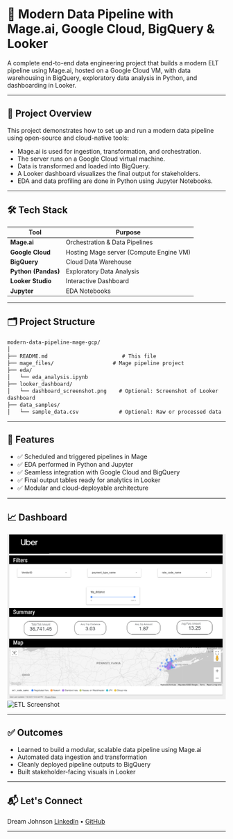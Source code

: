 
# 🧠 Modern Data Pipeline with Mage.ai, Google Cloud, BigQuery & Looker

A complete end-to-end data engineering project that builds a modern ELT pipeline using Mage.ai, hosted on a Google Cloud VM, with data warehousing in BigQuery, exploratory data analysis in Python, and dashboarding in Looker.

---

## 🚀 Project Overview

This project demonstrates how to set up and run a modern data pipeline using open-source and cloud-native tools:

- Mage.ai is used for ingestion, transformation, and orchestration.
- The server runs on a Google Cloud virtual machine.
- Data is transformed and loaded into BigQuery.
- A Looker dashboard visualizes the final output for stakeholders.
- EDA and data profiling are done in Python using Jupyter Notebooks.

---

## 🛠️ Tech Stack

| Tool            | Purpose                                  |
|-----------------|------------------------------------------|
| **Mage.ai**     | Orchestration & Data Pipelines           |
| **Google Cloud**| Hosting Mage server (Compute Engine VM)  |
| **BigQuery**    | Cloud Data Warehouse                     |
| **Python (Pandas)**| Exploratory Data Analysis             |
| **Looker Studio**| Interactive Dashboard                   |
| **Jupyter**     | EDA Notebooks                            |

---

## 🗂️ Project Structure

```
modern-data-pipeline-mage-gcp/
│
├── README.md                        # This file
├── mage_files/                   # Mage pipeline project
├── eda/
│   └── eda_analysis.ipynb          
├── looker_dashboard/
│   └── dashboard_screenshot.png    # Optional: Screenshot of Looker dashboard
├── data_samples/
│   └── sample_data.csv             # Optional: Raw or processed data 

```

---

## 🧪 Features

- ✅ Scheduled and triggered pipelines in Mage
- ✅ EDA performed in Python and Jupyter
- ✅ Seamless integration with Google Cloud and BigQuery
- ✅ Final output tables ready for analytics in Looker
- ✅ Modular and cloud-deployable architecture

---




## 📈 Dashboard



![Dashboard Screenshot](looker_dashboard/dashboard_screenshot.png)
![ETL Screenshot](mage_files/ETL_screenshot)

---

## ✅ Outcomes

- Learned to build a modular, scalable data pipeline using Mage.ai
- Automated data ingestion and transformation
- Cleanly deployed pipeline outputs to BigQuery
- Built stakeholder-facing visuals in Looker

---

## 📬 Let's Connect

Dream Johnson 
[LinkedIn]([https://linkedin.com/in/yourprofile](https://www.linkedin.com/in/dream-johnson-bb30a4210/)) • [GitHub]([https://github.com/your-username](https://github.com/Dream-Johnson)) 

---

